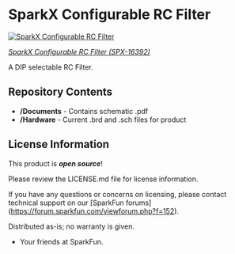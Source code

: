 SparkX Configurable RC Filter
===================================================================

[![SparkX Configurable RC Filter](https://cdn.sparkfun.com/assets/parts/1/5/1/1/6/16392-Configurable_RC_Filter-01.jpg)](https://cdn.sparkfun.com/assets/parts/1/5/1/1/6/16392-Configurable_RC_Filter-01.jpg)

[*SparkX Configurable RC Filter (SPX-16392)*](https://www.sparkfun.com/products/16392)

A DIP selectable RC Filter.

Repository Contents
-------------------

* **/Documents** - Contains schematic .pdf
* **/Hardware** - Current .brd and .sch files for product

License Information
-------------------

This product is _**open source**_!

Please review the LICENSE.md file for license information.

If you have any questions or concerns on licensing, please contact technical support on our [SparkFun forums] (https://forum.sparkfun.com/viewforum.php?f=152).

Distributed as-is; no warranty is given.

- Your friends at SparkFun.

_<COLLABORATION CREDIT>_
